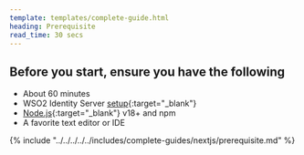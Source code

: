 ```yaml
---
template: templates/complete-guide.html
heading: Prerequisite
read_time: 30 secs
---
```


## Before you start, ensure you have the following

* About 60 minutes
* WSO2 Identity Server [setup](https://is.docs.wso2.com/en/latest/get-started/quick-set-up/){:target="_blank"}
* [Node.js](https://nodejs.org/en/download/package-manager){:target="_blank"} v18+ and npm
* A favorite text editor or IDE

{% include "../../../../../includes/complete-guides/nextjs/prerequisite.md" %}
